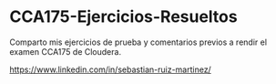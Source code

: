 # CCA175-Ejercicios-Resueltos

Comparto mis ejercicios de prueba y comentarios previos a rendir el examen CCA175 de Cloudera.

https://www.linkedin.com/in/sebastian-ruiz-martinez/
